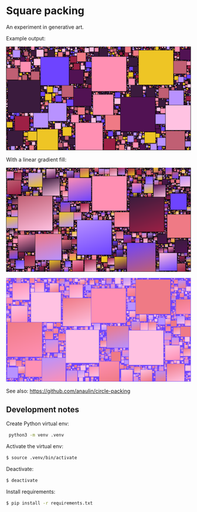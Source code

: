 # Square packing

An experiment in generative art.

Example output:

![](images/output.png)

With a linear gradient fill:

![](images/linear-gradient.png)

![](images/linear-gradient-2.png)

See also: https://github.com/anaulin/circle-packing

## Development notes

Create Python virtual env:

```bash
 python3 -m venv .venv
```

Activate the virtual env:

```bash
$ source .venv/bin/activate
```

Deactivate:

```bash
$ deactivate
```

Install requirements:

```bash
$ pip install -r requirements.txt
```

